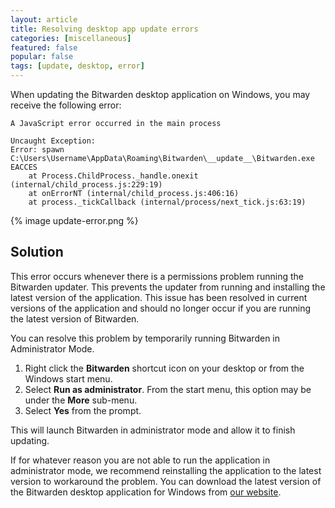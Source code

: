 ```yaml
---
layout: article
title: Resolving desktop app update errors
categories: [miscellaneous]
featured: false
popular: false
tags: [update, desktop, error]
---
```


When updating the Bitwarden desktop application on Windows, you may receive the following error:

```
A JavaScript error occurred in the main process

Uncaught Exception:
Error: spawn
C:\Users\Username\AppData\Roaming\Bitwarden\__update__\Bitwarden.exe
EACCES
    at Process.ChildProcess._handle.onexit (internal/child_process.js:229:19)
    at onErrorNT (internal/child_process.js:406:16)
    at process._tickCallback (internal/process/next_tick.js:63:19)
```

{% image update-error.png %}

## Solution

This error occurs whenever there is a permissions problem running the Bitwarden updater. This prevents the updater from running and installing the latest version of the application. This issue has been resolved in current versions of the application and should no longer occur if you are running the latest version of Bitwarden.

You can resolve this problem by temporarily running Bitwarden in Administrator Mode.

1. Right click the **Bitwarden** shortcut icon on your desktop or from the Windows start menu.
2. Select **Run as administrator**. From the start menu, this option may be under the **More** sub-menu.
3. Select **Yes** from the prompt.

This will launch Bitwarden in administrator mode and allow it to finish updating.

If for whatever reason you are not able to run the application in administrator mode, we recommend reinstalling the application to the latest version to workaround the problem. You can download the latest version of the Bitwarden desktop application for Windows from [our website](https://bitwarden.com/#download).
